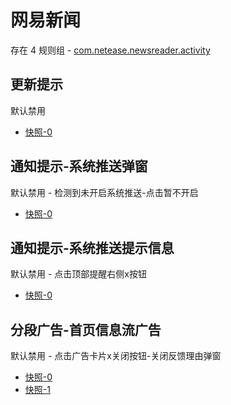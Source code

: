 # 网易新闻

存在 4 规则组 - [com.netease.newsreader.activity](/src/apps/com.netease.newsreader.activity.ts)

## 更新提示

默认禁用

- [快照-0](https://i.gkd.li/i/12639884)

## 通知提示-系统推送弹窗

默认禁用 - 检测到未开启系统推送-点击暂不开启

- [快照-0](https://i.gkd.li/i/12639800)

## 通知提示-系统推送提示信息

默认禁用 - 点击顶部提醒右侧x按钮

- [快照-0](https://i.gkd.li/i/12639869)

## 分段广告-首页信息流广告

默认禁用 - 点击广告卡片x关闭按钮-关闭反馈理由弹窗

- [快照-0](https://i.gkd.li/i/12639752)
- [快照-1](https://i.gkd.li/i/12639751)
